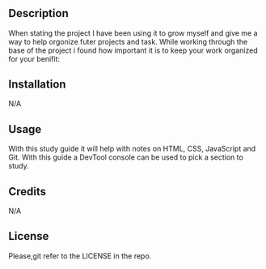 # <Bootcamp Study Guide>

## Description

When stating the project I have been using it to grow myself and give me a way to help orgonize futer projects and task. While working through the base of the project i found how important it is to keep your work organized for your benifit:

## Installation

N/A

## Usage

With this study guide it will help with notes on HTML, CSS, JavaScript and Git. With this guide a DevTool console can be used to pick a section to study.

## Credits

N/A

## License

Please,git  refer to the LICENSE in the repo.
